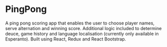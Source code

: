 # PingPong

A ping pong scoring app that enables the user to choose player names, serve alternation and winning score. Additional logic included to determine deuce, game history and language localisation (currently only available in Esperanto). Built using React, Redux and React Bootstrap.